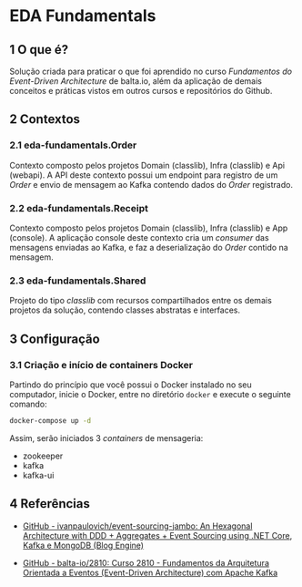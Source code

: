 # EDA Fundamentals

## 1 O que é?

Solução criada para praticar o que foi aprendido no curso *Fundamentos do Event-Driven Architecture* de balta.io, além da aplicação de demais conceitos e práticas vistos em outros cursos e repositórios do Github.

## 2 Contextos

### 2.1 eda-fundamentals.Order

Contexto composto pelos projetos Domain (classlib), Infra (classlib) e Api (webapi). A API deste contexto possui um endpoint para registro de um *Order* e envio de mensagem ao Kafka contendo dados do *Order* registrado.

### 2.2 eda-fundamentals.Receipt

Contexto composto pelos projetos Domain (classlib), Infra (classlib) e App (console). A aplicação console deste contexto cria um *consumer* das mensagens enviadas ao Kafka, e faz a deserialização do *Order* contido na mensagem.

### 2.3 eda-fundamentals.Shared

Projeto do tipo *classlib* com recursos compartilhados entre os demais projetos da solução, contendo classes abstratas e interfaces.

## 3 Configuração

### 3.1 Criação e início de containers Docker

Partindo do princípio que você possui o Docker instalado no seu computador, inicie o Docker, entre no diretório `docker` e execute o seguinte comando:

```bash
docker-compose up -d
```

Assim, serão iniciados 3 *containers* de mensageria:

- zookeeper
- kafka
- kafka-ui

## 4 Referências

- [GitHub - ivanpaulovich/event-sourcing-jambo: An Hexagonal Architecture with DDD + Aggregates + Event Sourcing using .NET Core, Kafka e MongoDB (Blog Engine)](https://github.com/ivanpaulovich/event-sourcing-jambo)

- [GitHub - balta-io/2810: Curso 2810 - Fundamentos da Arquitetura Orientada a Eventos (Event-Driven Architecture) com Apache Kafka](https://github.com/balta-io/2810)
